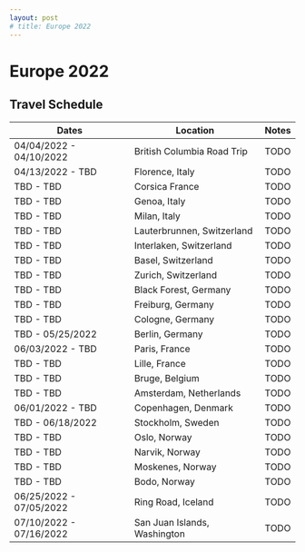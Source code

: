 ```yaml
---
layout: post
# title: Europe 2022
---
```


# Europe 2022

## Travel Schedule

| Dates         | Location      | Notes |
| ------------- | ------------- | ----- |
| 04/04/2022 - 04/10/2022 | British Columbia Road Trip | TODO |
| 04/13/2022 - TBD  | Florence, Italy | TODO |
| TBD - TBD | Corsica France | TODO |
| TBD - TBD | Genoa, Italy | TODO |
| TBD - TBD | Milan, Italy | TODO |
| TBD - TBD | Lauterbrunnen, Switzerland | TODO | # Pilatus
| TBD - TBD | Interlaken, Switzerland | TODO |
| TBD - TBD | Basel, Switzerland | TODO |
| TBD - TBD | Zurich, Switzerland | TODO |
| TBD - TBD | Black Forest, Germany | TODO |
| TBD - TBD | Freiburg, Germany | TODO |
| TBD - TBD | Cologne, Germany | TODO |
| TBD - 05/25/2022 | Berlin, Germany | TODO |
| 06/03/2022 - TBD | Paris, France | TODO |
| TBD - TBD | Lille, France | TODO |
| TBD - TBD | Bruge, Belgium | TODO |
| TBD - TBD | Amsterdam, Netherlands | TODO |
| 06/01/2022 - TBD | Copenhagen, Denmark | TODO |
| TBD - 06/18/2022 | Stockholm, Sweden | TODO |
| TBD - TBD | Oslo, Norway | TODO |
| TBD - TBD | Narvik, Norway | TODO |
| TBD - TBD | Moskenes, Norway | TODO |
| TBD - TBD | Bodo, Norway | TODO |
| 06/25/2022 - 07/05/2022 | Ring Road, Iceland | TODO |
| 07/10/2022 - 07/16/2022 | San Juan Islands, Washington | TODO |

<!-- # salzberg salt mine, slides, underwater lake
# Neuschwanstein Castle
# fussen
# dachau
# chamonix
# rhine: basel, freiburg, black forest, zurich, cologne
# bruge: artwork, canals
# narvik -->
